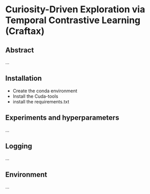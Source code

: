 # Curiosity-Driven Exploration via Temporal Contrastive Learning (Craftax)


## Abstract
...
## Installation
- Create the conda environment
- Install the Cuda-tools
- install the requirements.txt
## Experiments and hyperparameters
...
## Logging
...
## Environment
...
